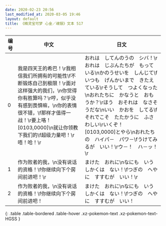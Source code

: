 ```yaml
---
date: 2020-02-23 20:56
last_modified_at: 2020-03-05 19:46
layout: default
title: 《精灵宝可梦 心金／魂银》文本 517
---
```

| 编号 | 中文 | 日文 |
| ---- | ---- | ---- |
| 0 | 我是四天王的希巴！\r我相信我们所拥有的可能性\f不断锻炼自己到极限！\r面对这样强大的我们，\n你觉得你有胜算吗？\r哼，似乎没有感到畏惧嘛，\n你的表情很不错，\f那样才值得一战！\r要上咯！[0103,0000]\n就让你领教下我们的\f超级力量吧！\r唔！哈！\r | おれは　してんのうの　シバ！\rおれは　じぶんたちが　もっている\nかのうせいを　しんじて\fいつも　げんかいまで　きたえている\rそうして　つよくなった\nおれたちに　かなうと　おもうか？\rほう　おそれは　なさそうだな\nいい　かおを　してる\fそれでこそ　たたかうに　ふさわしい\rいくぞ！　[0103,0000]とやら\nおれたちの　ハイパ－　パワ－\fうけてみるが　いい！\rウ－！　ハ－ッ！\r |
| 1 | 作为败者的我，\n没有说话的资格！\f你继续向下个房间前进吧！\r | まけた　おれに\nなにも　いう　しかくは　ない！\fつぎの　へやに　すすむが　いい！\r |
| 2 | 作为败者的我，\n没有说话的资格！\f你继续向下个房间前进吧！ | まけた　おれに\nなにも　いう　しかくは　ない！\fつぎの　へやに　すすむが　いい！ |
{: .table .table-bordered .table-hover .xz-pokemon-text .xz-pokemon-text-HGSS }